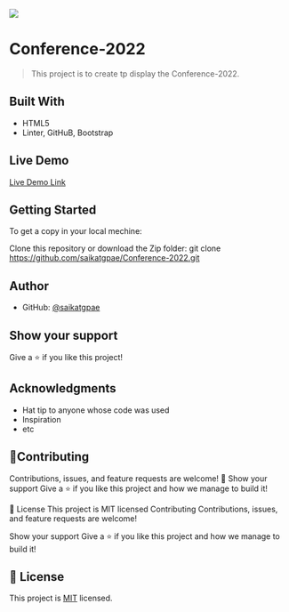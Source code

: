 
![](https://img.shields.io/badge/Microverse-blueviolet)

# Conference-2022

> This project is to create tp display the Conference-2022.


## Built With

- HTML5
- Linter, GitHuB, Bootstrap

## Live Demo

[Live Demo Link]()

## Getting Started


To get a copy in your local mechine:

Clone this repository or download the Zip folder:
git clone https://github.com/saikatgpae/Conference-2022.git



## Author


- GitHub: [@saikatgpae](https://github.com/saikatgpae)


## Show your support

Give a ⭐️ if you like this project!

## Acknowledgments

- Hat tip to anyone whose code was used
- Inspiration
- etc
## 🤝Contributing
Contributions, issues, and feature requests are welcome!
🤝
Show your support
Give a ⭐️ if you like this project and how we manage to build it!

📝 License
This project is MIT licensed
Contributing
Contributions, issues, and feature requests are welcome!

Show your support
Give a ⭐️ if you like this project and how we manage to build it!



## 📝 License

This project is [MIT](./MIT.md) licensed.
